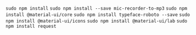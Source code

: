 `sudo npm install`
`sudo npm install --save mic-recorder-to-mp3`
`sudo npm install @material-ui/core`
`sudo npm install typeface-roboto --save`
`sudo npm install @material-ui/icons`
`sudo npm install @material-ui/lab`
`sudo npm install request`
